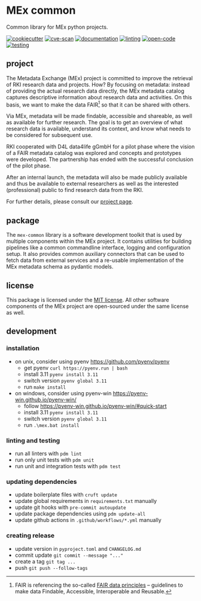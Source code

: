# MEx common

Common library for MEx python projects.

[![cookiecutter](https://github.com/robert-koch-institut/mex-common/actions/workflows/cookiecutter.yml/badge.svg)](https://github.com/robert-koch-institut/mex-template)
[![cve-scan](https://github.com/robert-koch-institut/mex-common/actions/workflows/cve-scan.yml/badge.svg)](https://github.com/robert-koch-institut/mex-common/actions/workflows/cve-scan.yml)
[![documentation](https://github.com/robert-koch-institut/mex-common/actions/workflows/documentation.yml/badge.svg)](https://robert-koch-institut.github.io/mex-common)
[![linting](https://github.com/robert-koch-institut/mex-common/actions/workflows/linting.yml/badge.svg)](https://github.com/robert-koch-institut/mex-common/actions/workflows/linting.yml)
[![open-code](https://github.com/robert-koch-institut/mex-common/actions/workflows/open-code.yml/badge.svg)](https://gitlab.opencode.de/robert-koch-institut/mex/mex-common)
[![testing](https://github.com/robert-koch-institut/mex-common/actions/workflows/testing.yml/badge.svg)](https://github.com/robert-koch-institut/mex-common/actions/workflows/testing.yml)

## project

The Metadata Exchange (MEx) project is committed to improve the retrieval of RKI
research data and projects. How? By focusing on metadata: instead of providing the
actual research data directly, the MEx metadata catalog captures descriptive information
about research data and activities. On this basis, we want to make the data FAIR[^1] so
that it can be shared with others.

Via MEx, metadata will be made findable, accessible and shareable, as well as available
for further research. The goal is to get an overview of what research data is available,
understand its context, and know what needs to be considered for subsequent use.

RKI cooperated with D4L data4life gGmbH for a pilot phase where the vision of a
FAIR metadata catalog was explored and concepts and prototypes were developed.
The partnership has ended with the successful conclusion of the pilot phase.

After an internal launch, the metadata will also be made publicly available and thus be
available to external researchers as well as the interested (professional) public to
find research data from the RKI.

For further details, please consult our
[project page](https://www.rki.de/DE/Content/Forsch/MEx/MEx_node.html).

[^1]: FAIR is referencing the so-called
[FAIR data principles](https://www.go-fair.org/fair-principles/) – guidelines to make
data Findable, Accessible, Interoperable and Reusable.

## package

The `mex-common` library is a software development toolkit that is used by multiple
components within the MEx project. It contains utilities for building pipelines like a
common commandline interface, logging and configuration setup. It also provides common
auxiliary connectors that can be used to fetch data from external services and a
re-usable implementation of the MEx metadata schema as pydantic models.

## license

This package is licensed under the [MIT license](/LICENSE). All other software
components of the MEx project are open-sourced under the same license as well.

## development

### installation

- on unix, consider using pyenv https://github.com/pyenv/pyenv
  - get pyenv `curl https://pyenv.run | bash`
  - install 3.11 `pyenv install 3.11`
  - switch version `pyenv global 3.11`
  - run `make install`
- on windows, consider using pyenv-win https://pyenv-win.github.io/pyenv-win/
  - follow https://pyenv-win.github.io/pyenv-win/#quick-start
  - install 3.11 `pyenv install 3.11`
  - switch version `pyenv global 3.11`
  - run `.\mex.bat install`

### linting and testing

- run all linters with `pdm lint`
- run only unit tests with `pdm unit`
- run unit and integration tests with `pdm test`

### updating dependencies

- update boilerplate files with `cruft update`
- update global requirements in `requirements.txt` manually
- update git hooks with `pre-commit autoupdate`
- update package dependencies using `pdm update-all`
- update github actions in `.github/workflows/*.yml` manually

### creating release

- update version in `pyproject.toml` and `CHANGELOG.md`
- commit update `git commit --message "..."`
- create a tag `git tag ...`
- push `git push --follow-tags`
